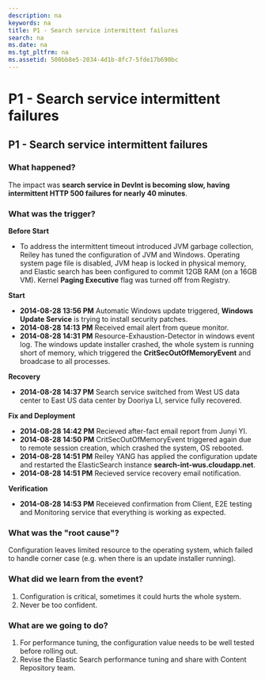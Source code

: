 ```yaml
---
description: na
keywords: na
title: P1 - Search service intermittent failures
search: na
ms.date: na
ms.tgt_pltfrm: na
ms.assetid: 500bb8e5-2034-4d1b-8fc7-5fde17b690bc
---
```

# P1 - Search service intermittent failures
## P1 - Search service intermittent failures ##

### What happened? ###
The impact was **search service in DevInt is becoming slow, having intermittent HTTP 500 failures for nearly 40 minutes**.

### What was the trigger? ###

**Before Start**

 - To address the intermittent timeout introduced JVM garbage collection, Reiley has tuned the configuration of JVM and Windows. Operating system page file is disabled, JVM heap is locked in physical memory, and Elastic search has been configured to commit 12GB RAM (on a 16GB VM). Kernel **Paging Executive** flag was turned off from Registry.

**Start**

 - **2014-08-28 13:56 PM** Automatic Windows update triggered, **Windows Update Service** is trying to install security patches.
 - **2014-08-28 14:13 PM** Received email alert from queue monitor.
 - **2014-08-28 14:31 PM** Resource-Exhaustion-Detector in windows event log. The windows update installer crashed, the whole system is running short of memory, which triggered the **CritSecOutOfMemoryEvent** and broadcase to all processes.
 
**Recovery**

 - **2014-08-28 14:37 PM** Search service switched from West US data center to East US data center by Dooriya LI, service fully recovered.
 
**Fix and Deployment**

 - **2014-08-28 14:42 PM** Recieved after-fact email report from Junyi YI.
 - **2014-08-28 14:50 PM** CritSecOutOfMemoryEvent triggered again due to remote session creation, which crashed the system, OS rebooted.
 - **2014-08-28 14:51 PM** Reiley YANG has applied the configuration update and restarted the ElasticSearch instance **search-int-wus.cloudapp.net**.
 - **2014-08-28 14:51 PM** Recieved service recovery email notification.

**Verification**

 - **2014-08-28 14:53 PM** Receieved confirmation from Client, E2E testing and Monitoring service that everything is working as expected.

### What was the "root cause"? ###

Configuration leaves limited resource to the operating system, which failed to handle corner case (e.g. when there is an update installer running).

### What did we learn from the event? ###
 
 1. Configuration is critical, sometimes it could hurts the whole system.
 2. Never be too confident.

### What are we going to do? ###

 1. For performance tuning, the configuration value needs to be well tested before rolling out.
 2. Revise the Elastic Search performance tuning and share with Content Repository team.

